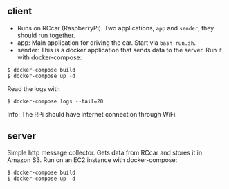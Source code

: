 ## client
- Runs on RCcar (RaspberryPi). Two applications, `app` and `sender`, they should run together.
- app: Main application for driving the car. Start via `bash run.sh`.
- sender: This is a docker application that sends data to the server. Run it with docker-compose:

```
$ docker-compose build
$ docker-compose up -d
```
Read the logs with
```
$ docker-compose logs --tail=20
```

Info: The RPi should have internet connection through WiFi.


## server
Simple http message collector. Gets data from RCcar and stores it in Amazon S3. Run on an EC2 instance with docker-compose:

```
$ docker-compose build
$ docker-compose up -d
```
